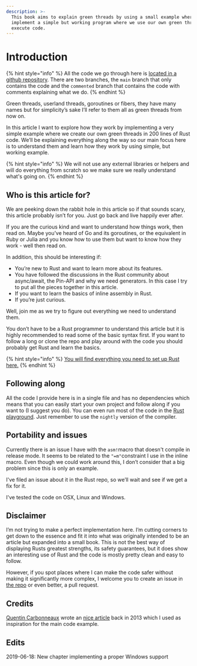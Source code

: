 ```yaml
---
description: >-
  This book aims to explain green threads by using a small example where we
  implement a simple but working program where we use our own green threads to
  execute code.
---
```


# Introduction

{% hint style="info" %}
All the code we go through here is [located in a github repository](https://github.com/cfsamson/example-greenthreads). There are two branches, the `main` branch that only contains the code and the `commented` branch that contains the code with comments explaining what we do.
{% endhint %}

Green threads, userland threads, goroutines or fibers, they have many names but for simplicity’s sake I’ll refer to them all as green threads from now on.

In this article I want to explore how they work by implementing a very simple example where we create our own green threads in 200 lines of Rust code. We’ll be explaining everything along the way so our main focus here is to understand them and learn how they work by using simple, but working example.

{% hint style="info" %}
We will not use any external libraries or helpers and will do everything from scratch so we make sure we really understand what's going on.
{% endhint %}

## Who is this article for?

We are peeking down the rabbit hole in this article so if that sounds scary, this article probably isn’t for you. Just go back and live happily ever after.

If you are the curious kind and want to understand how things work, then read on. Maybe you’ve heard of Go and its goroutines, or the equivalent in Ruby or Julia and you know how to use them but want to know how they work - well then read on.

In addition, this should be interesting if:

* You’re new to Rust and want to learn more about its features.
* You have followed the discussions in the Rust community about async/await, the Pin-API and why we need generators. In this case I try to put all the pieces together in this article.
* If you want to learn the basics of inline assembly in Rust.
* If you’re just curious. 

Well, join me as we try to figure out everything we need to understand them.

You don’t have to be a Rust programmer to understand this article but it is highly recommended to read some of the basic syntax first. If you want to follow a long or clone the repo and play around with the code you should probably get Rust and learn the basics.

{% hint style="info" %}
[You will find everything you need to set up Rust here.](https://www.rust-lang.org/tools/install)
{% endhint %}

## Following along

All the code I provide here is in a single file and has no dependencies which means that you can easily start your own project and follow along if you want to \(I suggest you do\). You can even run most of the code in the [Rust playground](https://play.rust-lang.org). Just remember to use the `nightly` version of the compiler.

## Portability and issues

Currently there is an issue I have with the `asm!`macro that doesn't compile in release mode. It seems to be related to the `"=m"`constraint I use in the inline macro. Even though we could work around this, I don’t consider that a big problem since this is only an example.

I've filed an issue about it in the Rust repo, so we’ll wait and see if we get a fix for it.

I've tested the code on OSX, Linux and Windows.

## Disclaimer  <a id="docs-internal-guid-12e6c217-7fff-3de7-4bee-4532b47ef574"></a>

I’m not trying to make a perfect implementation here. I’m cutting corners to get down to the essence and fit it into what was originally intended to be an article but expanded into a small book. This is not the best way of displaying Rusts greatest strengths, its safety guarantees, but it does show an interesting use of Rust and the code is mostly pretty clean and easy to follow.

However, if you spot places where I can make the code safer without making it significantly more complex, I welcome you to create an issue in [the repo](https://github.com/cfsamson/example-greenthreads) or even better, a pull request.

## Credits

[Quentin Carbonneaux](https://github.com/mpu) wrote an [nice article](https://c9x.me/articles/gthreads/intro.html) back in 2013 which I used as inspiration for the main code example.

## Edits

2019-06-18: New chapter implementing a proper Windows support
